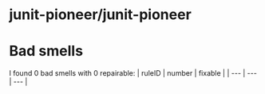 # junit-pioneer/junit-pioneer
# Bad smells
I found 0 bad smells with 0 repairable:
| ruleID | number | fixable |
| --- | --- | --- |
